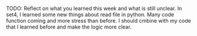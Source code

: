 TODO: Reflect on what you learned this week and what is still unclear.
In set4, I learned some new things about read file in python. Many code function coming and more stress than before. I should cmbine with my code that I learned before and make the logic more clear.
